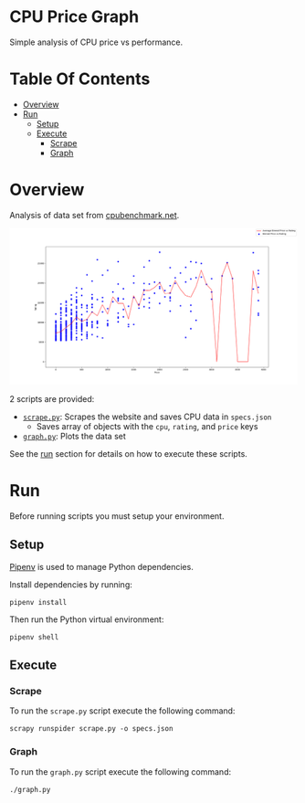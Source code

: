 # CPU Price Graph
Simple analysis of CPU price vs performance.

# Table Of Contents
- [Overview](#overview)
- [Run](#run)
	- [Setup](#setup)
	- [Execute](#execute)
		- [Scrape](#scrape)
		- [Graph](#graph)

# Overview
Analysis of data set from [cpubenchmark.net]('https://www.cpubenchmark.net/high_end_cpus.html').

![Graph](./graph.png)

2 scripts are provided:

- [`scrape.py`](./scrape.py): Scrapes the website and saves CPU data in `specs.json`
    - Saves array of objects with the `cpu`, `rating`, and `price` keys
- [`graph.py`](./graph.py): Plots the data set

See the [run](#run) section for details on how to execute these scripts.

# Run
Before running scripts you must setup your environment.

## Setup
[Pipenv](https://pipenv.readthedocs.io/en/latest/) is used to manage
Python dependencies.

Install dependencies by running:

```
pipenv install
```

Then run the Python virtual environment:

```
pipenv shell
```

## Execute
### Scrape
To run the `scrape.py` script execute the following command:

```
scrapy runspider scrape.py -o specs.json
```

### Graph
To run the `graph.py` script execute the following command:

```
./graph.py
```
